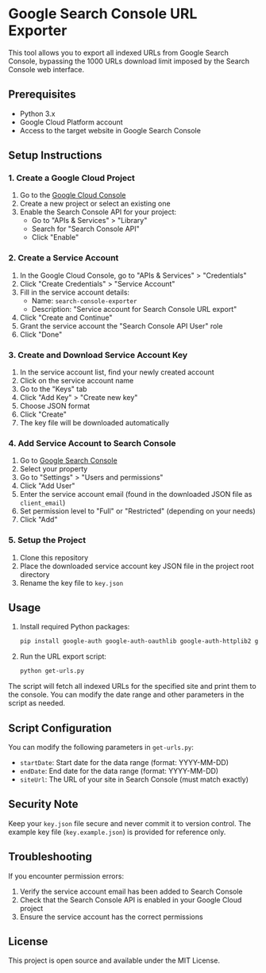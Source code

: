 # Google Search Console URL Exporter

This tool allows you to export all indexed URLs from Google Search Console, bypassing the 1000 URLs download limit imposed by the Search Console web interface.

## Prerequisites

- Python 3.x
- Google Cloud Platform account
- Access to the target website in Google Search Console

## Setup Instructions

### 1. Create a Google Cloud Project

1. Go to the [Google Cloud Console](https://console.cloud.google.com/)
2. Create a new project or select an existing one
3. Enable the Search Console API for your project:
   - Go to "APIs & Services" > "Library"
   - Search for "Search Console API"
   - Click "Enable"

### 2. Create a Service Account

1. In the Google Cloud Console, go to "APIs & Services" > "Credentials"
2. Click "Create Credentials" > "Service Account"
3. Fill in the service account details:
   - Name: `search-console-exporter`
   - Description: "Service account for Search Console URL export"
4. Click "Create and Continue"
5. Grant the service account the "Search Console API User" role
6. Click "Done"

### 3. Create and Download Service Account Key

1. In the service account list, find your newly created account
2. Click on the service account name
3. Go to the "Keys" tab
4. Click "Add Key" > "Create new key"
5. Choose JSON format
6. Click "Create"
7. The key file will be downloaded automatically

### 4. Add Service Account to Search Console

1. Go to [Google Search Console](https://search.google.com/search-console)
2. Select your property
3. Go to "Settings" > "Users and permissions"
4. Click "Add User"
5. Enter the service account email (found in the downloaded JSON file as `client_email`)
6. Set permission level to "Full" or "Restricted" (depending on your needs)
7. Click "Add"

### 5. Setup the Project

1. Clone this repository
2. Place the downloaded service account key JSON file in the project root directory
3. Rename the key file to `key.json`

## Usage

1. Install required Python packages:
   ```bash
   pip install google-auth google-auth-oauthlib google-auth-httplib2 google-api-python-client
   ```

2. Run the URL export script:
   ```bash
   python get-urls.py
   ```

The script will fetch all indexed URLs for the specified site and print them to the console. You can modify the date range and other parameters in the script as needed.

## Script Configuration

You can modify the following parameters in `get-urls.py`:
- `startDate`: Start date for the data range (format: YYYY-MM-DD)
- `endDate`: End date for the data range (format: YYYY-MM-DD)
- `siteUrl`: The URL of your site in Search Console (must match exactly)

## Security Note

Keep your `key.json` file secure and never commit it to version control. The example key file (`key.example.json`) is provided for reference only.

## Troubleshooting

If you encounter permission errors:
1. Verify the service account email has been added to Search Console
2. Check that the Search Console API is enabled in your Google Cloud project
3. Ensure the service account has the correct permissions

## License

This project is open source and available under the MIT License.
